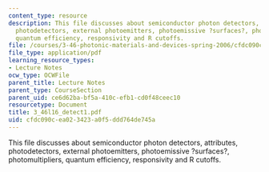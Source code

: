```yaml
---
content_type: resource
description: This file discusses about semiconductor photon detectors, attributes,
  photodetectors, external photoemitters, photoemissive ?surfaces?, photomultipliers,
  quantum efficiency, responsivity and R cutoffs.
file: /courses/3-46-photonic-materials-and-devices-spring-2006/cfdc090cea023423a0f5ddd764de745a_3_46l16_detect1.pdf
file_type: application/pdf
learning_resource_types:
- Lecture Notes
ocw_type: OCWFile
parent_title: Lecture Notes
parent_type: CourseSection
parent_uid: ce6d62ba-bf5a-410c-efb1-cd0f48ceec10
resourcetype: Document
title: 3_46l16_detect1.pdf
uid: cfdc090c-ea02-3423-a0f5-ddd764de745a
---
```

This file discusses about semiconductor photon detectors, attributes, photodetectors, external photoemitters, photoemissive ?surfaces?, photomultipliers, quantum efficiency, responsivity and R cutoffs.

